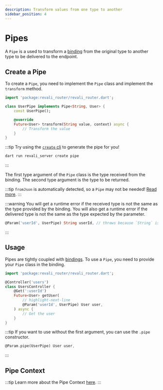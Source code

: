 ```yaml
---
description: Transform values from one type to another
sidebar_position: 4
---
```


# Pipes

A `Pipe` is a used to transform a [binding] from the original type to another type to be delivered to the endpoint.

## Create a Pipe

To create a `Pipe`, you need to implement the `Pipe` class and implement the `transform` method.

```dart title="lib/pipes/my_pipe.dart"
import 'package:revali_router/revali_router.dart';

class UserPipe implements Pipe<String, User> {
    const UserPipe();

    @override
    Future<User> transform(String value, context) async {
        // Transform the value
    }
}
```

:::tip
Try using the [`create` cli][create-cli] to generate the pipe for you!

```bash
dart run revali_server create pipe
```

:::

The first type argument of the `Pipe` class is the type received from the binding. The second type argument is the type to be returned.

:::tip
`fromJson` is automatically detected, so a `Pipe` may not be needed! [Read more][json-binding].
:::

:::warning
You will get a runtime error if the received type is not the same as the type provided by the binding. You will also get a runtime error if the delivered type is not the same as the type expected by the parameter.

```dart
@Param('userId', UserPipe) String userId, // throws because `String` is not `User`
```

:::

## Usage

Pipes are tightly coupled with [bindings][binding-pipe-transform]. To use a `Pipe`, you need to provide your `Pipe` class in the binding.

```dart title="routes/controllers/my_controllers.dart"
import 'package:revali_router/revali_router.dart';

@Controller('users')
class UsersController {
    @Get(':userId')
    Future<User> getUser(
        // highlight-next-line
        @Param('userId', UserPipe) User user,
    ) async {
        // Get the user
    }
}
```

:::tip
If you want to use without the first argument, you can use the `.pipe` constructor.

```dart
@Param.pipe(UserPipe) User user,
```

:::

## Pipe Context

:::tip
Learn more about the Pipe Context [here][pipe-context].
:::

[binding]: ./binding.md
[json-binding]: ./binding.md#auto-fromjson
[pipe-context]: ../context/pipe.md
[binding-pipe-transform]: ./binding.md#pipe-transform
[create-cli]: ../getting-started/cli.md#create

